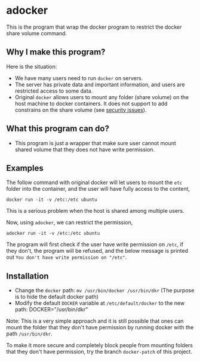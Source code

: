 # adocker
This is the program that wrap the docker program  to restrict the docker share volume command.

## Why I make this program? ##
Here is the situation:
- We have many users need to run `docker` on servers.
- The server has private data and important information, and users are restricted access to some data.
- Original `docker` allows users to mount any folder (share volume) on the host machine to docker containers. It does not support to add constrains on the share volume (see [security issues](https://docs.docker.com/engine/security/security/)).

## What this program can do? ##
- This program is just a wrapper that make sure user cannot mount shared volume that they does not have write permission.


## Examples ##
The follow command with original docker will let users to mount the `etc` folder into the container, and the user will have fully access to the content,

```docker run -it -v /etc:/etc ubuntu```

This is a serious problem when the host is shared among multiple users.

Now, using `adocker`, we can restrict the permission,

```adocker run -it -v /etc:/etc ubuntu```

The program will first check if the user have write permission on `/etc`, if they don't, the program
will be refused, and the below message is printed out
`You don't have write permission on "/etc"`.

## Installation ##
- Change the `docker` path: `mv /usr/bin/docker /usr/bin/dkr` (The purpose is to hide the default docker path)
- Modify the default `DOCKER` variable at `/etc/default/docker` to the new path: DOCKER="/usr/bin/dkr"

Note: This is a very simple approach and it is still possible that ones can
mount the folder that they don't have permission by running docker with the path `/usr/bin/dkr`.

To make it more secure and completely block people from mounting folders that they don't have permission, try the branch `docker-patch` of this project.
